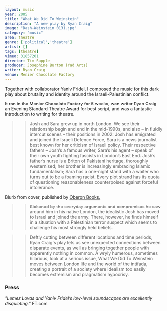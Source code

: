 ```yaml
---
layout: music
year: 2005
title: "What We Did To Weinstein"
description: "A new play by Ryan Craig"
image: "Dash-Weinstein 0131.jpg"
category: "music"
area: theatre
genre: ['political','theatre']
artist: []
tags: [theatre]
vimeo: 31857201
director: Tim Supple
producer: Josephine Burton (Yad Arts)
writer: Ryan Craig
venue: Menier Chocolate Factory
---
```


Together with collaborator Yaniv Fridel, I composed the music for this dark play about brutality and identity around the Israeli-Palestinian conflict.

It ran in the Menier Chocolate Factory for 5 weeks, won writer Ryan Craig an Evening Standard Theatre Award for best script, and was a fantastic introduction to writing for theatre.

>> Josh and Sara grew up in north London. We see their relationship begin and end in the mid-1990s, and also – in fluidly intercut scenes – their positions in 2002: Josh has emigrated and joined the Israeli Defence Force, Sara is a news journalist best known for her criticism of Israeli policy. Their respective fathers – Josh’s a famous writer, Sara’s his agent – speak of their own youth fighting fascists in London’s East End. Josh’s father’s nurse is a Briton of Pakistani heritage, thoroughly westernised; her brother is increasingly embracing Islamic fundamentalism; Sara has a one-night stand with a waiter who turns out to be a foaming racist. Every plot strand has its quota of questioning reasonableness counterpoised against forceful intolerance.


Blurb from cover, published by <a href="http://oberonbooks.com/what-we-did-to-weinstein">Oberon Books.</a>

>> Sickened by the everyday arguments and compromises he saw around him in his native London, the idealistic Josh has moved to Israel and joined the army. There, however, he finds himself in a situation with a Palestinian terror suspect which seems to challenge his most strongly held beliefs.

>> Deftly cutting between different locations and time periods, Ryan Craig's play lets us see unexpected connections between disparate events, as well as bringing together people with apparently nothing in common. A wryly humerous, sometimes hilarious, look at a serious issue, What We Did To Weinstein moves between London life and the world of the intifada, creating a portrait of a society where idealism too easily becomes extremism and pragmatism hypocrisy.


<h3>Press</h3>

<em>"Lemez Lovas and Yaniv Fridel’s low-level soundscapes are excellently disquieting.” </em>FT.com